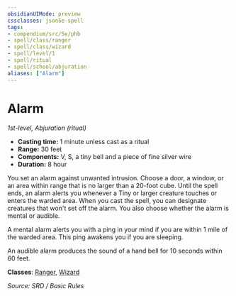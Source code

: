 ```yaml
---
obsidianUIMode: preview
cssclasses: json5e-spell
tags:
- compendium/src/5e/phb
- spell/class/ranger
- spell/class/wizard
- spell/level/1
- spell/ritual
- spell/school/abjuration
aliases: ["Alarm"]
---
```

# Alarm
*1st-level, Abjuration (ritual)*  

- **Casting time:** 1 minute unless cast as a ritual
- **Range:** 30 feet
- **Components:** V, S, a tiny bell and a piece of fine silver wire
- **Duration:** 8 hour

You set an alarm against unwanted intrusion. Choose a door, a window, or an area within range that is no larger than a 20-foot cube. Until the spell ends, an alarm alerts you whenever a Tiny or larger creature touches or enters the warded area. When you cast the spell, you can designate creatures that won't set off the alarm. You also choose whether the alarm is mental or audible.

A mental alarm alerts you with a ping in your mind if you are within 1 mile of the warded area. This ping awakens you if you are sleeping.

An audible alarm produces the sound of a hand bell for 10 seconds within 60 feet.

**Classes**: [Ranger](compendium/classes/ranger.md), [Wizard](compendium/classes/wizard.md)

*Source: SRD / Basic Rules*